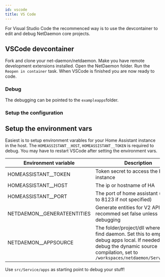 ```yaml
---
id: vscode
title: VS Code
---
```


For Visual Studio Code the recommenced way is to use the devcontainer to edit and debug NetDaemon core projects. 

## VSCode devcontainer

Fork and clone your net-daemon/netdaemon. Make you have remote development extensions installed. Open the NetDaemon folder. Run the `Reopen in container` task. When VSCode is finished you are now ready to code.

### Debug

The debugging can be pointed to the `exampleapps`folder.

### Setup the configuration

## Setup the environment vars
Easiest is to setup environment varables for your Home Assistant instance in the host. The `HOMEASSISTANT__HOST`, `HOMEASSISTANT__TOKEN` is required to debug. You may have to restart VSCode after setting the environment vars.

| Environment variable | Description |
| ------ | ------ |
| HOMEASSISTANT__TOKEN   |  Token secret to access the HA instance|
| HOMEASSISTANT__HOST | The ip or hostname of HA |
| HOMEASSISTANT__PORT | The port of home assistant (defaults to 8123 if not specified) |
| NETDAEMON__GENERATEENTITIES | Generate entities for V2 API, recommed set false unless debugging|
| NETDAEMON__APPSOURCE | The folder/project/dll where it will find daemon. Set this to empty `""` to debug apps local. If needed to debug the dynamic source compilation, set to `/workspaces/netdaemon/Service/apps`

Use `src/Service/apps` as starting point to debug your stuff! 